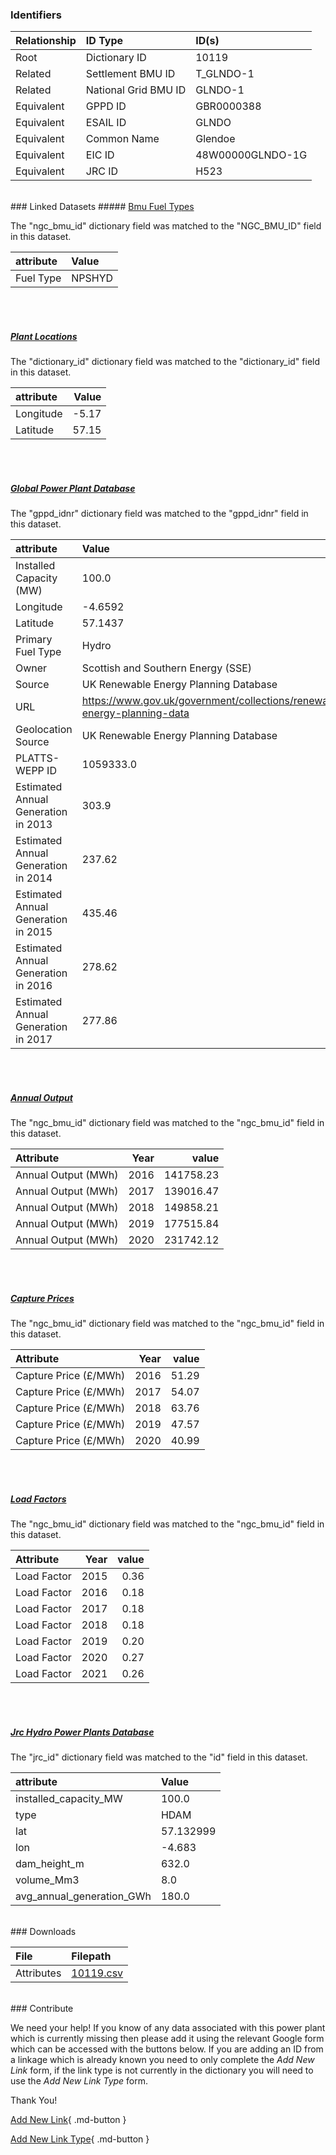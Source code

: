 ### Identifiers

| Relationship   | ID Type              | ID(s)            |
|:---------------|:---------------------|:-----------------|
| Root           | Dictionary ID        | 10119            |
| Related        | Settlement BMU ID    | T_GLNDO-1        |
| Related        | National Grid BMU ID | GLNDO-1          |
| Equivalent     | GPPD ID              | GBR0000388       |
| Equivalent     | ESAIL ID             | GLNDO            |
| Equivalent     | Common Name          | Glendoe          |
| Equivalent     | EIC ID               | 48W00000GLNDO-1G |
| Equivalent     | JRC ID               | H523             |

<br>
### Linked Datasets
##### <a href="https://osuked.github.io/Power-Station-Dictionary/datasets/bmu-fuel-types">Bmu Fuel Types</a>



The "ngc_bmu_id" dictionary field was matched to the "NGC_BMU_ID" field in this dataset.

| attribute   | Value   |
|:------------|:--------|
| Fuel Type   | NPSHYD  |

<br><br>
##### <a href="https://osuked.github.io/Power-Station-Dictionary/datasets/plant-locations">Plant Locations</a>



The "dictionary_id" dictionary field was matched to the "dictionary_id" field in this dataset.

| attribute   |   Value |
|:------------|--------:|
| Longitude   |   -5.17 |
| Latitude    |   57.15 |

<br><br>
##### <a href="https://osuked.github.io/Power-Station-Dictionary/datasets/global-power-plant-database">Global Power Plant Database</a>



The "gppd_idnr" dictionary field was matched to the "gppd_idnr" field in this dataset.

| attribute                           | Value                                                                    |
|:------------------------------------|:-------------------------------------------------------------------------|
| Installed Capacity (MW)             | 100.0                                                                    |
| Longitude                           | -4.6592                                                                  |
| Latitude                            | 57.1437                                                                  |
| Primary Fuel Type                   | Hydro                                                                    |
| Owner                               | Scottish and Southern Energy (SSE)                                       |
| Source                              | UK Renewable Energy Planning Database                                    |
| URL                                 | https://www.gov.uk/government/collections/renewable-energy-planning-data |
| Geolocation Source                  | UK Renewable Energy Planning Database                                    |
| PLATTS-WEPP ID                      | 1059333.0                                                                |
| Estimated Annual Generation in 2013 | 303.9                                                                    |
| Estimated Annual Generation in 2014 | 237.62                                                                   |
| Estimated Annual Generation in 2015 | 435.46                                                                   |
| Estimated Annual Generation in 2016 | 278.62                                                                   |
| Estimated Annual Generation in 2017 | 277.86                                                                   |

<br><br>
##### <a href="https://osuked.github.io/Power-Station-Dictionary/datasets/annual-output">Annual Output</a>



The "ngc_bmu_id" dictionary field was matched to the "ngc_bmu_id" field in this dataset.

| Attribute           |   Year |     value |
|:--------------------|-------:|----------:|
| Annual Output (MWh) |   2016 | 141758.23 |
| Annual Output (MWh) |   2017 | 139016.47 |
| Annual Output (MWh) |   2018 | 149858.21 |
| Annual Output (MWh) |   2019 | 177515.84 |
| Annual Output (MWh) |   2020 | 231742.12 |

<br><br>
##### <a href="https://osuked.github.io/Power-Station-Dictionary/datasets/capture-prices">Capture Prices</a>



The "ngc_bmu_id" dictionary field was matched to the "ngc_bmu_id" field in this dataset.

| Attribute             |   Year |   value |
|:----------------------|-------:|--------:|
| Capture Price (£/MWh) |   2016 |   51.29 |
| Capture Price (£/MWh) |   2017 |   54.07 |
| Capture Price (£/MWh) |   2018 |   63.76 |
| Capture Price (£/MWh) |   2019 |   47.57 |
| Capture Price (£/MWh) |   2020 |   40.99 |

<br><br>
##### <a href="https://osuked.github.io/Power-Station-Dictionary/datasets/load-factors">Load Factors</a>



The "ngc_bmu_id" dictionary field was matched to the "ngc_bmu_id" field in this dataset.

| Attribute   |   Year |   value |
|:------------|-------:|--------:|
| Load Factor |   2015 |    0.36 |
| Load Factor |   2016 |    0.18 |
| Load Factor |   2017 |    0.18 |
| Load Factor |   2018 |    0.18 |
| Load Factor |   2019 |    0.20 |
| Load Factor |   2020 |    0.27 |
| Load Factor |   2021 |    0.26 |

<br><br>
##### <a href="https://osuked.github.io/Power-Station-Dictionary/datasets/jrc-hydro-power-plants-database">Jrc Hydro Power Plants Database</a>



The "jrc_id" dictionary field was matched to the "id" field in this dataset.

| attribute                 | Value     |
|:--------------------------|:----------|
| installed_capacity_MW     | 100.0     |
| type                      | HDAM      |
| lat                       | 57.132999 |
| lon                       | -4.683    |
| dam_height_m              | 632.0     |
| volume_Mm3                | 8.0       |
| avg_annual_generation_GWh | 180.0     |


<br>
### Downloads


| File       | Filepath                                                                              |
|:-----------|:--------------------------------------------------------------------------------------|
| Attributes | [10119.csv](https://osuked.github.io/Power-Station-Dictionary/object_attrs/10119.csv) |


<br>
### Contribute

We need your help! If you know of any data associated with this power plant which is currently missing then please add it using the relevant Google form which can be accessed with the buttons below.  If you are adding an ID from a linkage which is already known you need to only complete the *Add New Link* form, if the link type is not currently in the dictionary you will need to use the *Add New Link Type* form.

Thank You!

[Add New Link](https://docs.google.com/forms/d/e/1FAIpQLSc5jRsQ7NgiLLXbwo9PUdwTQyuqbRwThltG56-o6NVSe7E_nw/viewform?usp=pp_url&entry.251912331=10119){ .md-button }

[Add New Link Type](https://docs.google.com/forms/d/e/1FAIpQLSdQfLmfOR0Vw4Z7gDQAIhBbqIifd1RuSFPKmDQpROhOqjo7ew/viewform?usp=pp_url&entry.2141539628=10119){ .md-button }